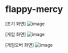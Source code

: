 # flappy-mercy

[초기 화면]
![image](https://github.com/ehs0525/flappy-mercy/assets/71901269/1209fa81-b2d2-4f6d-94c5-03f8d49120e5)

[게임 화면]
![image](https://github.com/ehs0525/flappy-mercy/assets/71901269/1bcc5161-e98a-42c9-8937-59e57e2df49b)

[게임오버 화면]
![image](https://github.com/ehs0525/flappy-mercy/assets/71901269/5fda8441-a0f4-4751-a60e-7cfdcd030186)
